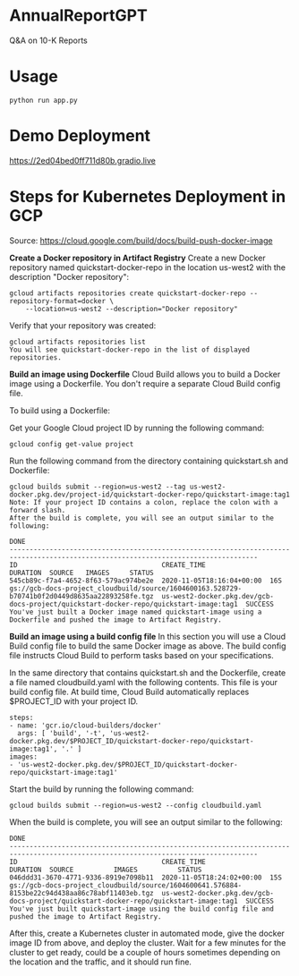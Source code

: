 # AnnualReportGPT
Q&amp;A on 10-K Reports

# Usage
```
python run app.py
```

# Demo Deployment
https://2ed04bed0ff711d80b.gradio.live

# Steps for Kubernetes Deployment in GCP

Source: https://cloud.google.com/build/docs/build-push-docker-image

**Create a Docker repository in Artifact Registry**
Create a new Docker repository named quickstart-docker-repo in the location us-west2 with the description "Docker repository":

```
gcloud artifacts repositories create quickstart-docker-repo --repository-format=docker \
    --location=us-west2 --description="Docker repository"
```

Verify that your repository was created:

```
gcloud artifacts repositories list
You will see quickstart-docker-repo in the list of displayed repositories.
```

**Build an image using Dockerfile**
Cloud Build allows you to build a Docker image using a Dockerfile. You don't require a separate Cloud Build config file.

To build using a Dockerfile:

Get your Google Cloud project ID by running the following command:

```
gcloud config get-value project
```

Run the following command from the directory containing quickstart.sh and Dockerfile:

```
gcloud builds submit --region=us-west2 --tag us-west2-docker.pkg.dev/project-id/quickstart-docker-repo/quickstart-image:tag1
Note: If your project ID contains a colon, replace the colon with a forward slash.
After the build is complete, you will see an output similar to the following:
```
```
DONE
------------------------------------------------------------------------------------------------------------------------------------
ID                                    CREATE_TIME                DURATION  SOURCE   IMAGES     STATUS
545cb89c-f7a4-4652-8f63-579ac974be2e  2020-11-05T18:16:04+00:00  16S       gs://gcb-docs-project_cloudbuild/source/1604600163.528729-b70741b0f2d0449d8635aa22893258fe.tgz  us-west2-docker.pkg.dev/gcb-docs-project/quickstart-docker-repo/quickstart-image:tag1  SUCCESS
You've just built a Docker image named quickstart-image using a Dockerfile and pushed the image to Artifact Registry.
```

**Build an image using a build config file**
In this section you will use a Cloud Build config file to build the same Docker image as above. The build config file instructs Cloud Build to perform tasks based on your specifications.

In the same directory that contains quickstart.sh and the Dockerfile, create a file named cloudbuild.yaml with the following contents. This file is your build config file. At build time, Cloud Build automatically replaces $PROJECT_ID with your project ID.

```
steps:
- name: 'gcr.io/cloud-builders/docker'
  args: [ 'build', '-t', 'us-west2-docker.pkg.dev/$PROJECT_ID/quickstart-docker-repo/quickstart-image:tag1', '.' ]
images:
- 'us-west2-docker.pkg.dev/$PROJECT_ID/quickstart-docker-repo/quickstart-image:tag1'
```

Start the build by running the following command:

```
gcloud builds submit --region=us-west2 --config cloudbuild.yaml
```

When the build is complete, you will see an output similar to the following:

```
DONE
------------------------------------------------------------------------------------------------------------------------------------
ID                                    CREATE_TIME                DURATION  SOURCE          IMAGES          STATUS
046ddd31-3670-4771-9336-8919e7098b11  2020-11-05T18:24:02+00:00  15S       gs://gcb-docs-project_cloudbuild/source/1604600641.576884-8153be22c94d438aa86c78abf11403eb.tgz  us-west2-docker.pkg.dev/gcb-docs-project/quickstart-docker-repo/quickstart-image:tag1  SUCCESS
You've just built quickstart-image using the build config file and pushed the image to Artifact Registry.
```

After this, create a Kubernetes cluster in automated mode, give the docker image ID from above, and deploy the cluster. Wait for a few minutes for the cluster to get ready, could be a couple of hours sometimes depending on the location and the traffic, and it should run fine.
